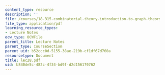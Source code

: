 ```yaml
---
content_type: resource
description: ''
file: /courses/18-315-combinatorial-theory-introduction-to-graph-theory-extremal-and-enumerative-combinatorics-spring-2005/b840de5c482c4f34bd9fd2d156170762_lec28.pdf
file_type: application/pdf
learning_resource_types:
- Lecture Notes
ocw_type: OCWFile
parent_title: Lecture Notes
parent_type: CourseSection
parent_uid: b52ccc0d-5155-38ae-219b-cf1df67d760a
resourcetype: Document
title: lec28.pdf
uid: b840de5c-482c-4f34-bd9f-d2d156170762
---
```

